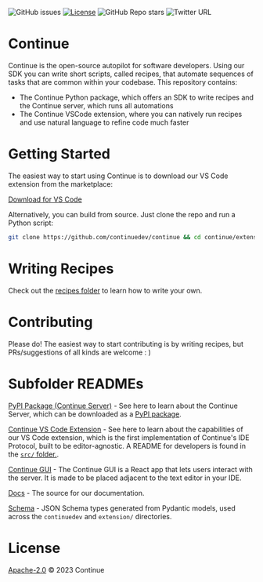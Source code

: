 ![GitHub issues](https://img.shields.io/github/issues-raw/continuedev/continue)
[![License](https://img.shields.io/badge/License-Apache_2.0-blue.svg)](https://opensource.org/licenses/Apache-2.0)
![GitHub Repo stars](https://img.shields.io/github/stars/continuedev/continue?style=social)
![Twitter URL](https://img.shields.io/twitter/url?style=social&url=https%3A%2F%2Fgithub.com%2Fcontinuedev%2Fcontinue)

# Continue

Continue is the open-source autopilot for software developers. Using our SDK you can write short scripts, called recipes, that automate sequences of tasks that are common within your codebase. This repository contains:

- The Continue Python package, which offers an SDK to write recipes and the Continue server, which runs all automations
- The Continue VSCode extension, where you can natively run recipes and use natural language to refine code much faster

# Getting Started

The easiest way to start using Continue is to download our VS Code extension from the marketplace:

[Download for VS Code](https://marketplace.visualstudio.com/items?itemName=Continue.continue)

Alternatively, you can build from source. Just clone the repo and run a Python script:

```bash
git clone https://github.com/continuedev/continue && cd continue/extension/scripts && python3 install_from_source.py
```

# Writing Recipes

Check out the [recipes folder](https://github.com/continuedev/continue/tree/main/continuedev/src/continuedev/recipes) to learn how to write your own.

# Contributing

Please do! The easiest way to start contributing is by writing recipes, but PRs/suggestions of all kinds are welcome : )

# Subfolder READMEs

[PyPI Package (Continue Server)](./continuedev) - See here to learn about the Continue Server, which can be downloaded as a [PyPI package](https://pypi.org/project/continuedev/).

[Continue VS Code Extension](./extension) - See here to learn about the capabilities of our VS Code extension, which is the first implementation of Continue's IDE Protocol, built to be editor-agnostic. A README for developers is found in the [`src/` folder.](./extension/src).

[Continue GUI](./extension/react-app/) - The Continue GUI is a React app that lets users interact with the server. It is made to be placed adjacent to the text editor in your IDE.

[Docs](./docs) - The source for our documentation.

[Schema](./schema) - JSON Schema types generated from Pydantic models, used across the `continuedev` and `extension/` directories.

# License

[Apache-2.0](<[https://github.com/sestinj/the-x/blob/main/LICENSE](https://opensource.org/licenses/Apache-2.0)>) © 2023 Continue
